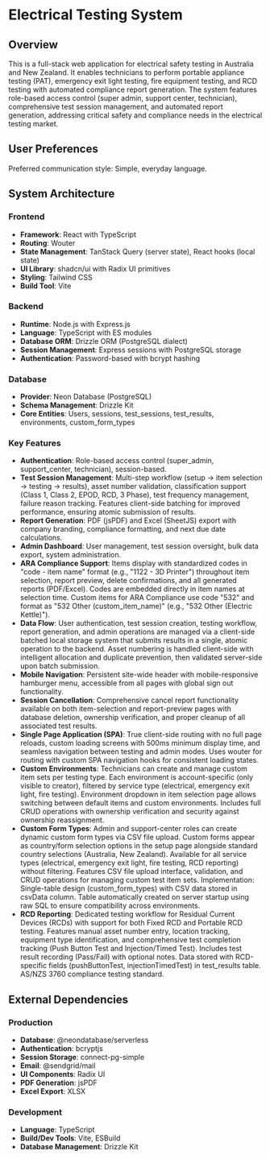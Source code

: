 # Electrical Testing System

## Overview
This is a full-stack web application for electrical safety testing in Australia and New Zealand. It enables technicians to perform portable appliance testing (PAT), emergency exit light testing, fire equipment testing, and RCD testing with automated compliance report generation. The system features role-based access control (super admin, support center, technician), comprehensive test session management, and automated report generation, addressing critical safety and compliance needs in the electrical testing market.

## User Preferences
Preferred communication style: Simple, everyday language.

## System Architecture

### Frontend
- **Framework**: React with TypeScript
- **Routing**: Wouter
- **State Management**: TanStack Query (server state), React hooks (local state)
- **UI Library**: shadcn/ui with Radix UI primitives
- **Styling**: Tailwind CSS
- **Build Tool**: Vite

### Backend
- **Runtime**: Node.js with Express.js
- **Language**: TypeScript with ES modules
- **Database ORM**: Drizzle ORM (PostgreSQL dialect)
- **Session Management**: Express sessions with PostgreSQL storage
- **Authentication**: Password-based with bcrypt hashing

### Database
- **Provider**: Neon Database (PostgreSQL)
- **Schema Management**: Drizzle Kit
- **Core Entities**: Users, sessions, test_sessions, test_results, environments, custom_form_types

### Key Features
- **Authentication**: Role-based access control (super_admin, support_center, technician), session-based.
- **Test Session Management**: Multi-step workflow (setup → item selection → testing → results), asset number validation, classification support (Class 1, Class 2, EPOD, RCD, 3 Phase), test frequency management, failure reason tracking. Features client-side batching for improved performance, ensuring atomic submission of results.
- **Report Generation**: PDF (jsPDF) and Excel (SheetJS) export with company branding, compliance formatting, and next due date calculations.
- **Admin Dashboard**: User management, test session oversight, bulk data export, system administration.
- **ARA Compliance Support**: Items display with standardized codes in "code - item name" format (e.g., "1122 - 3D Printer") throughout item selection, report preview, delete confirmations, and all generated reports (PDF/Excel). Codes are embedded directly in item names at selection time. Custom items for ARA Compliance use code "532" and format as "532 Other (custom_item_name)" (e.g., "532 Other (Electric Kettle)").
- **Data Flow**: User authentication, test session creation, testing workflow, report generation, and admin operations are managed via a client-side batched local storage system that submits results in a single, atomic operation to the backend. Asset numbering is handled client-side with intelligent allocation and duplicate prevention, then validated server-side upon batch submission.
- **Mobile Navigation**: Persistent site-wide header with mobile-responsive hamburger menu, accessible from all pages with global sign out functionality.
- **Session Cancellation**: Comprehensive cancel report functionality available on both item-selection and report-preview pages with database deletion, ownership verification, and proper cleanup of all associated test results.
- **Single Page Application (SPA)**: True client-side routing with no full page reloads, custom loading screens with 500ms minimum display time, and seamless navigation between testing and admin modes. Uses wouter for routing with custom SPA navigation hooks for consistent loading states.
- **Custom Environments**: Technicians can create and manage custom item sets per testing type. Each environment is account-specific (only visible to creator), filtered by service type (electrical, emergency exit light, fire testing). Environment dropdown in item selection page allows switching between default items and custom environments. Includes full CRUD operations with ownership verification and security against ownership reassignment.
- **Custom Form Types**: Admin and support-center roles can create dynamic custom form types via CSV file upload. Custom forms appear as country/form selection options in the setup page alongside standard country selections (Australia, New Zealand). Available for all service types (electrical, emergency exit light, fire testing, RCD reporting) without filtering. Features CSV file upload interface, validation, and CRUD operations for managing custom test item sets. Implementation: Single-table design (custom_form_types) with CSV data stored in csvData column. Table automatically created on server startup using raw SQL to ensure compatibility across environments.
- **RCD Reporting**: Dedicated testing workflow for Residual Current Devices (RCDs) with support for both Fixed RCD and Portable RCD testing. Features manual asset number entry, location tracking, equipment type identification, and comprehensive test completion tracking (Push Button Test and Injection/Timed Test). Includes test result recording (Pass/Fail) with optional notes. Data stored with RCD-specific fields (pushButtonTest, injectionTimedTest) in test_results table. AS/NZS 3760 compliance testing standard.

## External Dependencies

### Production
- **Database**: @neondatabase/serverless
- **Authentication**: bcryptjs
- **Session Storage**: connect-pg-simple
- **Email**: @sendgrid/mail
- **UI Components**: Radix UI
- **PDF Generation**: jsPDF
- **Excel Export**: XLSX

### Development
- **Language**: TypeScript
- **Build/Dev Tools**: Vite, ESBuild
- **Database Management**: Drizzle Kit